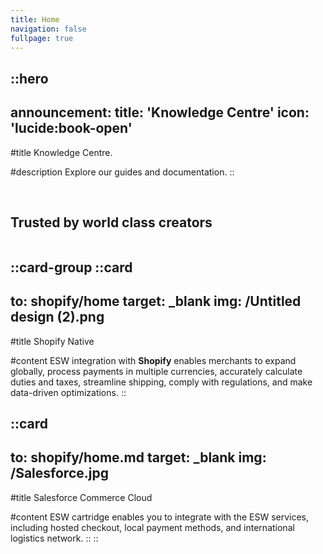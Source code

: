 ```yaml
---
title: Home
navigation: false
fullpage: true
---
```


::hero
---
announcement:
  title: 'Knowledge Centre'
  icon: 'lucide:book-open'
---

#title
Knowledge Centre.

#description
Explore our guides and documentation.
::

<br>

<section class="py-10 bg-white sm:py-16 lg:py-24">
    <div class="max-w-5xl px-4 mx-auto sm:px-6 lg:px-8">
        <div class="text-center">
            <h2 class="text-xl font-medium text-gray-900">Trusted by world class creators</h2>
        </div>

  <div class="grid items-center grid-cols-2 gap-10 mt-12 md:grid-cols-4 sm:gap-y-16">
            <div>
                <img class="object-contain w-auto mx-auto h-14" src="https://cdn.rareblocks.xyz/collection/celebration/images/logos/2/logo-1.png" alt="" />
            </div>

  <div>
                <img class="object-contain w-auto mx-auto h-14" src="https://cdn.rareblocks.xyz/collection/celebration/images/logos/2/logo-2.png" alt="" />
            </div>

  <div>
                <img class="object-contain w-auto h-10 mx-auto" src="https://cdn.rareblocks.xyz/collection/celebration/images/logos/2/logo-3.png" alt="" />
            </div>

  <div>
                <img class="object-contain w-auto mx-auto h-14" src="https://cdn.rareblocks.xyz/collection/celebration/images/logos/2/logo-4.png" alt="" />
            </div>
        </div>
    </div>
</section>


::card-group
  ::card
  ---
  to: shopify/home
  target: _blank
  img: /Untitled design (2).png
  ---
  #title
  Shopify Native

  #content
  ESW integration with **Shopify** enables merchants to expand globally, process payments in multiple currencies, accurately calculate duties and taxes, streamline shipping, comply with regulations, and make data-driven optimizations.
  ::

  ::card
  ---
  to: shopify/home.md
  target: _blank
  img: /Salesforce.jpg
  ---
  #title
  Salesforce Commerce Cloud

  #content
  ESW cartridge enables you to integrate with the ESW services, including hosted checkout, local payment methods, and international logistics network.
  ::
::



